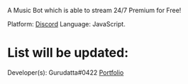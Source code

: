 A Music Bot which is able to stream 24/7 Premium for Free!

Platform: [Discord](https://discord.com/)
Language: JavaScript.


# List will be updated:
Developer(s): Gurudatta#0422 [Portfolio](https://gurudattakharatmal.netlify.app/)




























